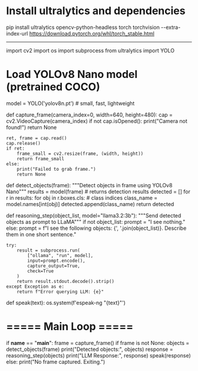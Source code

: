# Install ultralytics and dependencies
pip install ultralytics opencv-python-headless torch torchvision --extra-index-url https://download.pytorch.org/whl/torch_stable.html


_______

import cv2
import os
import subprocess
from ultralytics import YOLO

# Load YOLOv8 Nano model (pretrained COCO)
model = YOLO('yolov8n.pt')  # small, fast, lightweight

def capture_frame(camera_index=0, width=640, height=480):
    cap = cv2.VideoCapture(camera_index)
    if not cap.isOpened():
        print("Camera not found!")
        return None

    ret, frame = cap.read()
    cap.release()
    if ret:
        frame_small = cv2.resize(frame, (width, height))
        return frame_small
    else:
        print("Failed to grab frame.")
        return None

def detect_objects(frame):
    """Detect objects in frame using YOLOv8 Nano"""
    results = model(frame)  # returns detection results
    detected = []
    for r in results:
        for obj in r.boxes.cls:  # class indices
            class_name = model.names[int(obj)]
            detected.append(class_name)
    return detected

def reasoning_step(object_list, model="llama3.2:3b"):
    """Send detected objects as prompt to LLaMA"""
    if not object_list:
        prompt = "I see nothing."
    else:
        prompt = f"I see the following objects: {', '.join(object_list)}. Describe them in one short sentence."

    try:
        result = subprocess.run(
            ["ollama", "run", model],
            input=prompt.encode(),
            capture_output=True,
            check=True
        )
        return result.stdout.decode().strip()
    except Exception as e:
        return f"Error querying LLM: {e}"

def speak(text):
    os.system(f'espeak-ng "{text}"')

# ===== Main Loop =====
if __name__ == "__main__":
    frame = capture_frame()
    if frame is not None:
        objects = detect_objects(frame)
        print("Detected objects:", objects)
        response = reasoning_step(objects)
        print("LLM Response:", response)
        speak(response)
    else:
        print("No frame captured. Exiting.")



